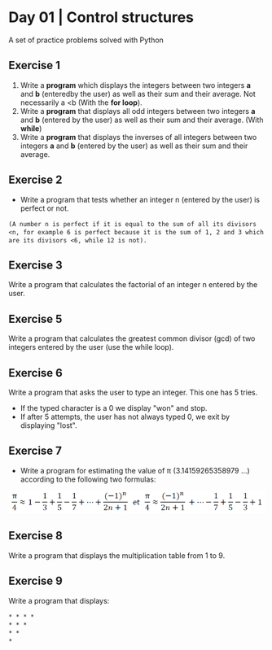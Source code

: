 # Day 01 | Control structures
A set of practice problems solved with Python
## Exercise 1 
1. Write a __program__ which displays the integers between two integers __a__ and __b__ (enteredby the user) as well as their sum and their average. Not necessarily a <b (With the __for loop__).
2. Write a __program__ that displays all odd integers between two integers __a__ and __b__ (entered by the user) as well as their sum and their average. (With __while__)
3. Write a __program__ that displays the inverses of all integers between two integers __a__ and __b__ (entered by the user) as well as their sum and their average.

## Exercise 2
* Write a program that tests whether an integer n (entered by the user) is perfect or not.
```
(A number n is perfect if it is equal to the sum of all its divisors <n, for example 6 is perfect because it is the sum of 1, 2 and 3 which are its divisors <6, while 12 is not).
```

## Exercise 3
Write a program that calculates the factorial of an integer n entered by the user.

## Exercise 5
Write a program that calculates the greatest common divisor (gcd) of two integers entered by the user (use the while loop).

## Exercise 6
Write a program that asks the user to type an integer. This one has 5 tries.
* If the typed character is a 0 we display "won" and stop.
* If after 5 attempts, the user has not always typed 0, we exit by displaying "lost".

## Exercise 7
* Write a program for estimating the value of π (3.14159265358979 ...) according to the following two formulas:

<img src="images/formula.PNG">

## Exercise 8
Write a program that displays the multiplication table from 1 to 9.

## Exercise 9
Write a program that displays:

```
* * * *
* * *
* *
*
```
